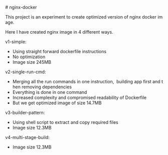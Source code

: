 # nginx-docker

This project is an experiment to create optimized version of nginx docker image.

Here I have created nginx image in 4 different ways.

v1-simple:
  - Using straight forward dockerfile instructions
  - No optimization
  - Image size 245MB
  
v2-single-run-cmd:
  - Merging all the run commands in one instruction,  building app first and then removing dependencies
  - Everything is done in one command
  - Increased complexity and compromised readability of Dockerfile
  - But we get optimized image of size 14.7MB
  
v3-builder-pattern:
  - Using shell script to extract and copy required files
  - Image size 12.3MB
  
v4-multi-stage-build:
  - Image size 12.3MB

